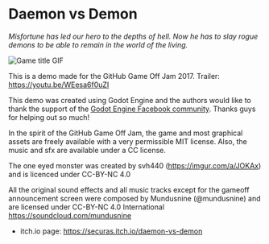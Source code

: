 # Daemon vs Demon

*Misfortune has led our hero to the depths of hell.
Now he has to slay rogue demons to be able to remain in the world of the living.*

![Game title GIF](https://img.itch.zone/aW1hZ2UvMTk3NzMxLzkyODI5My5naWY=/315x250%23c/8Zpi6U.gif)

This is a demo made for the GitHub Game Off Jam 2017.
Trailer: https://youtu.be/WEesa6f0uZI

This demo was created using Godot Engine and the authors would like to thank the support
of the [Godot Engine Facebook community](https://www.facebook.com/groups/godotengine/).
Thanks guys for helping out so much!

In the spirit of the GitHub Game Off Jam, the game and most graphical assets are freely
available with a very permissible MIT license. Also, the music and sfx are available
under a CC license.

The one eyed monster was created by svh440 (https://imgur.com/a/JOKAx) and is licenced under CC-BY-NC 4.0

All the original sound effects and all music tracks except for the gameoff announcement screen were composed by Mundusnine (@mundusnine)  and are licensed under CC-BY-NC 4.0 International https://soundcloud.com/mundusnine


- itch.io page: https://securas.itch.io/daemon-vs-demon
